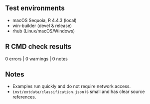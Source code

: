 ## Test environments
- macOS Sequoia, R 4.4.3 (local)
- win-builder (devel & release)
- rhub (Linux/macOS/Windows)

## R CMD check results
0 errors | 0 warnings | 0 notes

## Notes
- Examples run quickly and do not require network access.
- `inst/extdata/classification.json` is small and has clear source references.
